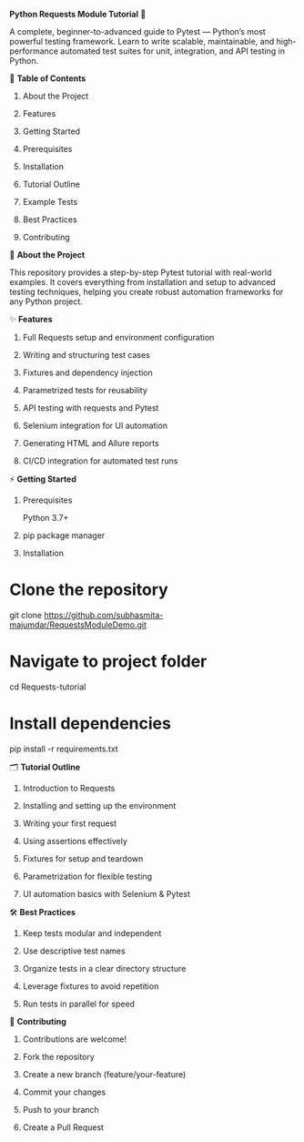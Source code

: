 **Python Requests Module Tutorial** 🚀

  A complete, beginner-to-advanced guide to Pytest — Python’s most powerful testing framework. Learn to write scalable, maintainable, and high-performance automated test suites for unit, integration, and API testing in Python.

📖 **Table of Contents**

  1. About the Project
  
  2. Features
  
  3. Getting Started
  
  4. Prerequisites
  
  5. Installation
  
  6. Tutorial Outline
  
  7. Example Tests
  
  8. Best Practices
  
  9. Contributing


📌 **About the Project**

  This repository provides a step-by-step Pytest tutorial with real-world examples. It covers everything from installation and setup to advanced testing techniques, helping you create robust automation frameworks for any Python project.

✨ **Features**

  1. Full Requests setup and environment configuration
  
  2. Writing and structuring test cases
  
  3. Fixtures and dependency injection
  
  4. Parametrized tests for reusability
  
  5. API testing with requests and Pytest
  
  6. Selenium integration for UI automation
  
  7. Generating HTML and Allure reports
  
  8. CI/CD integration for automated test runs

⚡ **Getting Started**
1. Prerequisites

      Python 3.7+

2. pip package manager

3. Installation
  # Clone the repository
  git clone https://github.com/subhasmita-majumdar/RequestsModuleDemo.git
  
  # Navigate to project folder
  cd Requests-tutorial  
  
  # Install dependencies
  pip install -r requirements.txt  

🗂 **Tutorial Outline**

  1. Introduction to Requests
  
  2. Installing and setting up the environment
  
  3. Writing your first request
  
  4. Using assertions effectively
  
  5. Fixtures for setup and teardown
  
  6. Parametrization for flexible testing
  
  7. UI automation basics with Selenium & Pytest


🛠 **Best Practices**

  1. Keep tests modular and independent
  
  2. Use descriptive test names
  
  3. Organize tests in a clear directory structure
  
  4. Leverage fixtures to avoid repetition
  
  5. Run tests in parallel for speed

🤝 **Contributing**

  1. Contributions are welcome!
  
  2. Fork the repository
  
  3. Create a new branch (feature/your-feature)
  
  4. Commit your changes
  
  5. Push to your branch
  
  6. Create a Pull Request